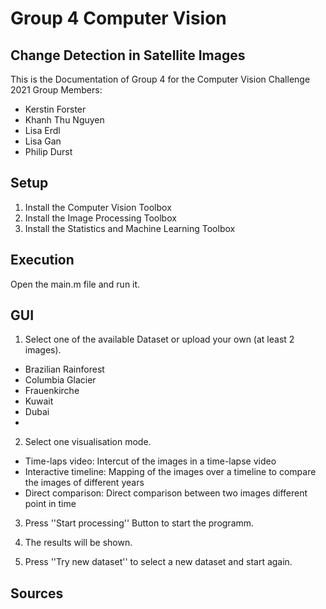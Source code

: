 # Group 4 Computer Vision

## Change Detection in Satellite Images

This is the Documentation of Group 4 for the Computer Vision Challenge 2021
Group Members:
- Kerstin Forster
- Khanh Thu Nguyen
- Lisa Erdl
- Lisa Gan
- Philip Durst

## Setup

1. Install the Computer Vision Toolbox
2. Install the Image Processing Toolbox
3. Install the Statistics and Machine Learning Toolbox

## Execution

Open the main.m file and run it.

## GUI

1. Select one of the available Dataset or upload your own (at least 2 images).
- Brazilian Rainforest
- Columbia Glacier
- Frauenkirche
- Kuwait
- Dubai
- 

2. Select one visualisation mode.
- Time-laps video: Intercut of the images in a time-lapse video
- Interactive timeline: Mapping of the images over a timeline to compare the images of different years 
- Direct comparison: Direct comparison between two images different point in time
     
3. Press ''Start processing'' Button to start the programm.

4. The results will be shown.

5. Press ''Try new dataset'' to select a new dataset and start again.

## Sources
